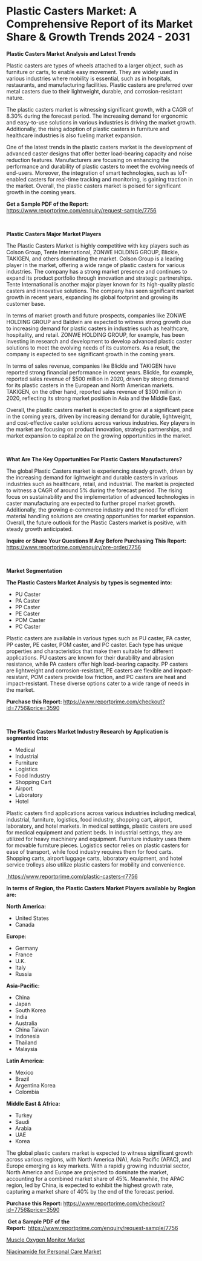 <p><h1>Plastic Casters Market: A Comprehensive Report of its Market Share & Growth Trends 2024 - 2031</h1></p><p><strong>Plastic Casters Market Analysis and Latest Trends</strong></p>
<p><p>Plastic casters are types of wheels attached to a larger object, such as furniture or carts, to enable easy movement. They are widely used in various industries where mobility is essential, such as in hospitals, restaurants, and manufacturing facilities. Plastic casters are preferred over metal casters due to their lightweight, durable, and corrosion-resistant nature.</p><p>The plastic casters market is witnessing significant growth, with a CAGR of 8.30% during the forecast period. The increasing demand for ergonomic and easy-to-use solutions in various industries is driving the market growth. Additionally, the rising adoption of plastic casters in furniture and healthcare industries is also fueling market expansion.</p><p>One of the latest trends in the plastic casters market is the development of advanced caster designs that offer better load-bearing capacity and noise reduction features. Manufacturers are focusing on enhancing the performance and durability of plastic casters to meet the evolving needs of end-users. Moreover, the integration of smart technologies, such as IoT-enabled casters for real-time tracking and monitoring, is gaining traction in the market. Overall, the plastic casters market is poised for significant growth in the coming years.</p></p>
<p><strong>Get a Sample PDF of the Report:&nbsp;</strong> <a href="https://www.reportprime.com/enquiry/request-sample/7756">https://www.reportprime.com/enquiry/request-sample/7756</a></p>
<p>&nbsp;</p>
<p><strong>Plastic Casters Major Market Players</strong></p>
<p><p>The Plastic Casters Market is highly competitive with key players such as Colson Group, Tente International, ZONWE HOLDING GROUP, Blickle, TAKIGEN, and others dominating the market. Colson Group is a leading player in the market, offering a wide range of plastic casters for various industries. The company has a strong market presence and continues to expand its product portfolio through innovation and strategic partnerships. Tente International is another major player known for its high-quality plastic casters and innovative solutions. The company has seen significant market growth in recent years, expanding its global footprint and growing its customer base.</p><p>In terms of market growth and future prospects, companies like ZONWE HOLDING GROUP and Baldwin are expected to witness strong growth due to increasing demand for plastic casters in industries such as healthcare, hospitality, and retail. ZONWE HOLDING GROUP, for example, has been investing in research and development to develop advanced plastic caster solutions to meet the evolving needs of its customers. As a result, the company is expected to see significant growth in the coming years.</p><p>In terms of sales revenue, companies like Blickle and TAKIGEN have reported strong financial performance in recent years. Blickle, for example, reported sales revenue of $500 million in 2020, driven by strong demand for its plastic casters in the European and North American markets. TAKIGEN, on the other hand, reported sales revenue of $300 million in 2020, reflecting its strong market position in Asia and the Middle East.</p><p>Overall, the plastic casters market is expected to grow at a significant pace in the coming years, driven by increasing demand for durable, lightweight, and cost-effective caster solutions across various industries. Key players in the market are focusing on product innovation, strategic partnerships, and market expansion to capitalize on the growing opportunities in the market.</p></p>
<p>&nbsp;</p>
<p><strong>What Are The Key Opportunities For Plastic Casters Manufacturers?</strong></p>
<p><p>The global Plastic Casters market is experiencing steady growth, driven by the increasing demand for lightweight and durable casters in various industries such as healthcare, retail, and industrial. The market is projected to witness a CAGR of around 5% during the forecast period. The rising focus on sustainability and the implementation of advanced technologies in caster manufacturing are expected to further propel market growth. Additionally, the growing e-commerce industry and the need for efficient material handling solutions are creating opportunities for market expansion. Overall, the future outlook for the Plastic Casters market is positive, with steady growth anticipated.</p></p>
<p><strong>Inquire or Share Your Questions If Any Before Purchasing This Report:</strong> <a href="https://www.reportprime.com/enquiry/pre-order/7756">https://www.reportprime.com/enquiry/pre-order/7756</a></p>
<p>&nbsp;</p>
<p><strong>Market Segmentation</strong></p>
<p><strong>The Plastic Casters Market Analysis by types is segmented into:</strong></p>
<p><ul><li>PU Caster</li><li>PA Caster</li><li>PP Caster</li><li>PE Caster</li><li>POM Caster</li><li>PC Caster</li></ul></p>
<p><p>Plastic casters are available in various types such as PU caster, PA caster, PP caster, PE caster, POM caster, and PC caster. Each type has unique properties and characteristics that make them suitable for different applications. PU casters are known for their durability and abrasion resistance, while PA casters offer high load-bearing capacity. PP casters are lightweight and corrosion-resistant, PE casters are flexible and impact-resistant, POM casters provide low friction, and PC casters are heat and impact-resistant. These diverse options cater to a wide range of needs in the market.</p></p>
<p><strong>Purchase this Report:&nbsp;</strong><a href="https://www.reportprime.com/checkout?id=7756&price=3590">https://www.reportprime.com/checkout?id=7756&price=3590</a></p>
<p>&nbsp;</p>
<p><strong>The Plastic Casters Market Industry Research by Application is segmented into:</strong></p>
<p><ul><li>Medical</li><li>Industrial</li><li>Furniture</li><li>Logistics</li><li>Food Industry</li><li>Shopping Cart</li><li>Airport</li><li>Laboratory</li><li>Hotel</li></ul></p>
<p><p>Plastic casters find applications across various industries including medical, industrial, furniture, logistics, food industry, shopping cart, airport, laboratory, and hotel markets. In medical settings, plastic casters are used for medical equipment and patient beds. In industrial settings, they are utilized for heavy machinery and equipment. Furniture industry uses them for movable furniture pieces. Logistics sector relies on plastic casters for ease of transport, while food industry requires them for food carts. Shopping carts, airport luggage carts, laboratory equipment, and hotel service trolleys also utilize plastic casters for mobility and convenience.</p></p>
<p><a href="https://www.reportprime.com/plastic-casters-r7756">&nbsp;https://www.reportprime.com/plastic-casters-r7756</a></p>
<p><strong>In terms of Region, the Plastic Casters Market Players available by Region are:</strong></p>
<p>
    <p> <strong> North America: </strong>
        <ul>
            <li>United States</li>
            <li>Canada</li>
        </ul>
        </p> 
    <p> <strong> Europe: </strong>
        <ul>
            <li>Germany</li>
            <li>France</li>
            <li>U.K.</li>
            <li>Italy</li>
            <li>Russia</li>
        </ul>
        </p> 
    <p> <strong> Asia-Pacific: </strong>
        <ul>
            <li>China</li>
            <li>Japan</li>
            <li>South Korea</li>
            <li>India</li>
            <li>Australia</li>
            <li>China Taiwan</li>
            <li>Indonesia</li>
            <li>Thailand</li>
            <li>Malaysia</li>
        </ul>
        </p> 
    <p> <strong> Latin America: </strong>
        <ul>
            <li>Mexico</li>
            <li>Brazil</li>
            <li>Argentina Korea</li>
            <li>Colombia</li>
        </ul>
        </p> 
    <p> <strong> Middle East & Africa: </strong>
        <ul>
            <li>Turkey</li>
            <li>Saudi</li>
            <li>Arabia</li>
            <li>UAE</li>
            <li>Korea</li>
        </ul>
    </p>
    </p>
<p><p>The global plastic casters market is expected to witness significant growth across various regions, with North America (NA), Asia Pacific (APAC), and Europe emerging as key markets. With a rapidly growing industrial sector, North America and Europe are projected to dominate the market, accounting for a combined market share of 45%. Meanwhile, the APAC region, led by China, is expected to exhibit the highest growth rate, capturing a market share of 40% by the end of the forecast period.</p></p>
<p><strong>Purchase this Report: </strong><a href="https://www.reportprime.com/checkout?id=7756&price=3590">https://www.reportprime.com/checkout?id=7756&price=3590</a></p>
<p>&nbsp;<strong>Get a Sample PDF of the Report:&nbsp;&nbsp;</strong><a href="https://www.reportprime.com/enquiry/request-sample/7756">https://www.reportprime.com/enquiry/request-sample/7756</a></p>
<p><strong></strong></p>
<p><p><a href="https://github.com/WillieWoodard/Market-Research-Report-List-4/blob/main/muscle-oxygen-monitor-market.md">Muscle Oxygen Monitor Market</a></p><p><a href="https://nifty-kite-d51.notion.site/Niacinamide-for-Personal-Care-Market-Research-Report-Its-History-and-Forecast-2024-to-2031-a3d33e2b9ec14f209a9a2c3744cb98de">Niacinamide for Personal Care Market</a></p></p>